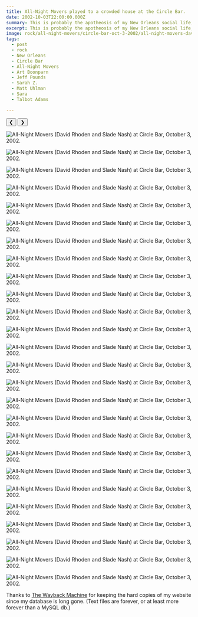 ```yaml
---
title: All-Night Movers played to a crowded house at the Circle Bar.
date: 2002-10-03T22:00:00.000Z
summary: This is probably the apotheosis of my New Orleans social life, back when I had one.
excerpt: This is probably the apotheosis of my New Orleans social life, back when I had one.
image: rock/all-night-movers/circle-bar-oct-3-2002/all-night-movers-davetalktoit.jpg
tags:
  - post 
  - rock
  - New Orleans
  - Circle Bar
  - All-Night Movers
  - Art Boonparn
  - Jeff Pounds
  - Sarah Z.
  - Matt Uhlman
  - Sara
  - Talbot Adams

---
```



<div id="viewport">
    <button id="buttonPrevious">&#10094;</button>
    <button id="buttonNext">&#10095;</button>

![All-Night Movers (David Rhoden and Slade Nash) at Circle Bar, October 3, 2002.](/static/img/rock/all-night-movers/circle-bar-oct-3-2002/all-night-movers-davetalktoit.jpg "All-Night Movers (David Rhoden and Slade Nash) at Circle Bar, October 3, 2002.")

![All-Night Movers (David Rhoden and Slade Nash) at Circle Bar, October 3, 2002.](/static/img/rock/all-night-movers/circle-bar-oct-3-2002/all-night-movers-davetheessence.jpg "All-Night Movers (David Rhoden and Slade Nash) at Circle Bar, October 3, 2002.")

![All-Night Movers (David Rhoden and Slade Nash) at Circle Bar, October 3, 2002.](/static/img/rock/all-night-movers/circle-bar-oct-3-2002/anm-circle-bar-artboonparn.jpg "All-Night Movers (David Rhoden and Slade Nash) at Circle Bar, October 3, 2002.")

![All-Night Movers (David Rhoden and Slade Nash) at Circle Bar, October 3, 2002.](/static/img/rock/all-night-movers/circle-bar-oct-3-2002/anm-circle-bar-clock.jpg "All-Night Movers (David Rhoden and Slade Nash) at Circle Bar, October 3, 2002.")

![All-Night Movers (David Rhoden and Slade Nash) at Circle Bar, October 3, 2002.](/static/img/rock/all-night-movers/circle-bar-oct-3-2002/anm-circle-bar-earlyinset.jpg "All-Night Movers (David Rhoden and Slade Nash) at Circle Bar, October 3, 2002.")

![All-Night Movers (David Rhoden and Slade Nash) at Circle Bar, October 3, 2002.](/static/img/rock/all-night-movers/circle-bar-oct-3-2002/anm-circle-bar-kidsdance.jpg "All-Night Movers (David Rhoden and Slade Nash) at Circle Bar, October 3, 2002.")

![All-Night Movers (David Rhoden and Slade Nash) at Circle Bar, October 3, 2002.](/static/img/rock/all-night-movers/circle-bar-oct-3-2002/anm-circle-bar-menmatt.jpg "All-Night Movers (David Rhoden and Slade Nash) at Circle Bar, October 3, 2002.")

![All-Night Movers (David Rhoden and Slade Nash) at Circle Bar, October 3, 2002.](/static/img/rock/all-night-movers/circle-bar-oct-3-2002/anm-circle-bar-menmatt2.jpg "All-Night Movers (David Rhoden and Slade Nash) at Circle Bar, October 3, 2002.")

![All-Night Movers (David Rhoden and Slade Nash) at Circle Bar, October 3, 2002.](/static/img/rock/all-night-movers/circle-bar-oct-3-2002/anm-circle-bar-moessence.jpg "All-Night Movers (David Rhoden and Slade Nash) at Circle Bar, October 3, 2002.")

![All-Night Movers (David Rhoden and Slade Nash) at Circle Bar, October 3, 2002.](/static/img/rock/all-night-movers/circle-bar-oct-3-2002/anm-circle-bar-morechin.jpg "All-Night Movers (David Rhoden and Slade Nash) at Circle Bar, October 3, 2002.")

![All-Night Movers (David Rhoden and Slade Nash) at Circle Bar, October 3, 2002.](/static/img/rock/all-night-movers/circle-bar-oct-3-2002/anm-circle-bar-mowoog.jpg "All-Night Movers (David Rhoden and Slade Nash) at Circle Bar, October 3, 2002.")

![All-Night Movers (David Rhoden and Slade Nash) at Circle Bar, October 3, 2002.](/static/img/rock/all-night-movers/circle-bar-oct-3-2002/anm-circle-bar-mywatch.jpg "All-Night Movers (David Rhoden and Slade Nash) at Circle Bar, October 3, 2002.")

![All-Night Movers (David Rhoden and Slade Nash) at Circle Bar, October 3, 2002.](/static/img/rock/all-night-movers/circle-bar-oct-3-2002/anm-circle-bar-pointing.jpg "All-Night Movers (David Rhoden and Slade Nash) at Circle Bar, October 3, 2002.")

![All-Night Movers (David Rhoden and Slade Nash) at Circle Bar, October 3, 2002.](/static/img/rock/all-night-movers/circle-bar-oct-3-2002/anm-circle-bar-preachin.jpg "All-Night Movers (David Rhoden and Slade Nash) at Circle Bar, October 3, 2002.")

![All-Night Movers (David Rhoden and Slade Nash) at Circle Bar, October 3, 2002.](/static/img/rock/all-night-movers/circle-bar-oct-3-2002/anm-circle-bar-sara.jpg "All-Night Movers (David Rhoden and Slade Nash) at Circle Bar, October 3, 2002.")

![All-Night Movers (David Rhoden and Slade Nash) at Circle Bar, October 3, 2002.](/static/img/rock/all-night-movers/circle-bar-oct-3-2002/anm-circle-bar-shoutin.jpg "All-Night Movers (David Rhoden and Slade Nash) at Circle Bar, October 3, 2002.")

![All-Night Movers (David Rhoden and Slade Nash) at Circle Bar, October 3, 2002.](/static/img/rock/all-night-movers/circle-bar-oct-3-2002/anm-circle-bar-slademaracas.jpg "All-Night Movers (David Rhoden and Slade Nash) at Circle Bar, October 3, 2002.")

![All-Night Movers (David Rhoden and Slade Nash) at Circle Bar, October 3, 2002.](/static/img/rock/all-night-movers/circle-bar-oct-3-2002/anm-circle-bar-sladeohead.jpg "All-Night Movers (David Rhoden and Slade Nash) at Circle Bar, October 3, 2002.")

![All-Night Movers (David Rhoden and Slade Nash) at Circle Bar, October 3, 2002.](/static/img/rock/all-night-movers/circle-bar-oct-3-2002/anm-circle-bar-sladerockin.jpg "All-Night Movers (David Rhoden and Slade Nash) at Circle Bar, October 3, 2002.")

![All-Night Movers (David Rhoden and Slade Nash) at Circle Bar, October 3, 2002.](/static/img/rock/all-night-movers/circle-bar-oct-3-2002/anm-circle-bar-stringbuster.jpg "All-Night Movers (David Rhoden and Slade Nash) at Circle Bar, October 3, 2002.")

![All-Night Movers (David Rhoden and Slade Nash) at Circle Bar, October 3, 2002.](/static/img/rock/all-night-movers/circle-bar-oct-3-2002/anm-circle-bar-sweetsara.jpg "All-Night Movers (David Rhoden and Slade Nash) at Circle Bar, October 3, 2002.")

![All-Night Movers (David Rhoden and Slade Nash) at Circle Bar, October 3, 2002.](/static/img/rock/all-night-movers/circle-bar-oct-3-2002/anm-circle-bar-talktoit.jpg "All-Night Movers (David Rhoden and Slade Nash) at Circle Bar, October 3, 2002.")

![All-Night Movers (David Rhoden and Slade Nash) at Circle Bar, October 3, 2002.](/static/img/rock/all-night-movers/circle-bar-oct-3-2002/anm-circle-bar-theessence.jpg "All-Night Movers (David Rhoden and Slade Nash) at Circle Bar, October 3, 2002.")

![All-Night Movers (David Rhoden and Slade Nash) at Circle Bar, October 3, 2002.](/static/img/rock/all-night-movers/circle-bar-oct-3-2002/anm-circle-bar-woogy.jpg "All-Night Movers (David Rhoden and Slade Nash) at Circle Bar, October 3, 2002.")

![All-Night Movers (David Rhoden and Slade Nash) at Circle Bar, October 3, 2002.](/static/img/rock/all-night-movers/circle-bar-oct-3-2002/bholydaver.jpg "All-Night Movers (David Rhoden and Slade Nash) at Circle Bar, October 3, 2002.")

![All-Night Movers (David Rhoden and Slade Nash) at Circle Bar, October 3, 2002.](/static/img/rock/all-night-movers/circle-bar-oct-3-2002/etalbotbird.jpg "All-Night Movers (David Rhoden and Slade Nash) at Circle Bar, October 3, 2002.")

</div>
<div id="caption"></div>

Thanks to [The Wayback Machine](https://web.archive.org/web/20040204080957/http://www.allnightmovers.com/) for keeping the hard copies of my website since my database is long gone. (Text files are forever, or at least more forever than a MySQL db.)
